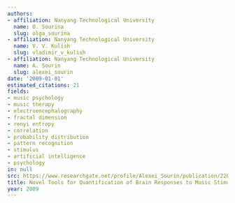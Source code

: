 ```yaml
---
authors:
- affiliation: Nanyang Technological University
  name: O. Sourina
  slug: olga_sourina
- affiliation: Nanyang Technological University
  name: V. V. Kulish
  slug: vladimir_v_kulish
- affiliation: Nanyang Technological University
  name: A. Sourin
  slug: alexei_sourin
date: '2009-01-01'
estimated_citations: 21
fields:
- music psychology
- music therapy
- electroencephalography
- fractal dimension
- renyi entropy
- correlation
- probability distribution
- pattern recognition
- stimulus
- artificial intelligence
- psychology
in: null
src: https://www.researchgate.net/profile/Alexei_Sourin/publication/226369672_Novel_Tools_for_Quantification_of_Brain_Responses_to_Music_Stimuli/links/552cb0bc0cf2e089a3ace59c.pdf
title: Novel Tools for Quantification of Brain Responses to Music Stimuli
year: 2009
---
```

